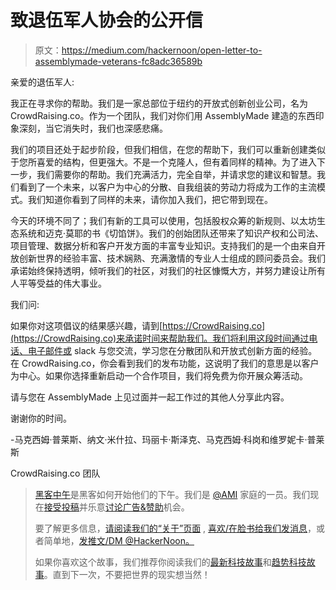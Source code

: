 # 致退伍军人协会的公开信

> 原文：<https://medium.com/hackernoon/open-letter-to-assemblymade-veterans-fc8adc36589b>

亲爱的退伍军人:

我正在寻求你的帮助。我们是一家总部位于纽约的开放式创新创业公司，名为 CrowdRaising.co。作为一个团队，我们对你们用 AssemblyMade 建造的东西印象深刻，当它消失时，我们也深感悲痛。

我们的项目还处于起步阶段，但我们相信，在您的帮助下，我们可以重新创建类似于您所喜爱的结构，但更强大。不是一个克隆人，但有着同样的精神。为了进入下一步，我们需要你的帮助。我们充满活力，完全自举，并请求您的建议和智慧。我们看到了一个未来，以客户为中心的分散、自我组装的劳动力将成为工作的主流模式。我们知道你看到了同样的未来，请你加入我们，把它带到现在。

今天的环境不同了；我们有新的工具可以使用，包括股权众筹的新规则、以太坊生态系统和迈克·莫耶的书《切馅饼》。我们的创始团队还带来了知识产权和公司法、项目管理、数据分析和客户开发方面的丰富专业知识。支持我们的是一个由来自开放创新世界的经验丰富、技术娴熟、充满激情的专业人士组成的顾问委员会。我们承诺始终保持透明，倾听我们的社区，对我们的社区慷慨大方，并努力建设让所有人平等受益的伟大事业。

我们问:

如果你对这项倡议的结果感兴趣，请到[https://CrowdRaising.co](https://CrowdRaising.co)来承诺时间来帮助我们。我们将利用这段时间通过电话、电子邮件或 slack 与您交流，学习您在分散团队和开放式创新方面的经验。在 CrowdRaising.co，你会看到我们的发布功能，这说明了我们的意思是以客户为中心。如果你选择重新启动一个合作项目，我们将免费为你开展众筹活动。

请与您在 AssemblyMade 上见过面并一起工作过的其他人分享此内容。

谢谢你的时间。

-马克西姆·普莱斯、纳文·米什拉、玛丽卡·斯泽克、马克西姆·科岗和维罗妮卡·普莱斯

CrowdRaising.co 团队

> [黑客中午](http://bit.ly/Hackernoon)是黑客如何开始他们的下午。我们是 [@AMI](http://bit.ly/atAMIatAMI) 家庭的一员。我们现在[接受投稿](http://bit.ly/hackernoonsubmission)并乐意[讨论广告&赞助](mailto:partners@amipublications.com)机会。
> 
> 要了解更多信息，[请阅读我们的“关于”页面](https://goo.gl/4ofytp) , [喜欢/在脸书给我们发消息](http://bit.ly/HackernoonFB)，或者简单地，[发推文/DM @HackerNoon。](https://goo.gl/k7XYbx)
> 
> 如果你喜欢这个故事，我们推荐你阅读我们的[最新科技故事](http://bit.ly/hackernoonlatestt)和[趋势科技故事](https://hackernoon.com/trending)。直到下一次，不要把世界的现实想当然！
